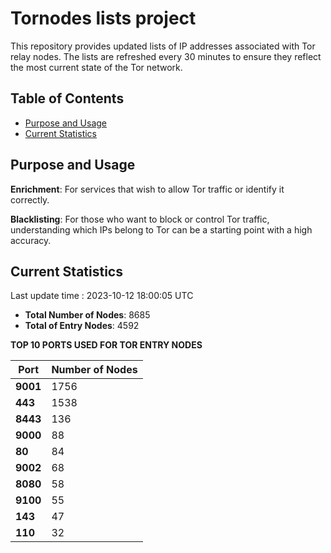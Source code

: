 # Tornodes lists project

This repository provides updated lists of IP addresses associated with Tor relay nodes. The lists are refreshed every 30 minutes to ensure they reflect the most current state of the Tor network.

## Table of Contents

- [Purpose and Usage](#purpose-and-usage)
- [Current Statistics](#current-statistics)


## Purpose and Usage

**Enrichment**: For services that wish to allow Tor traffic or identify it correctly.

**Blacklisting**: For those who want to block or control Tor traffic, understanding which IPs belong to Tor can be a starting point with a high accuracy.

## Current Statistics

Last update time : 2023-10-12 18:00:05 UTC

- **Total Number of Nodes**: 8685
- **Total of Entry Nodes**: 4592

**TOP 10 PORTS USED FOR TOR ENTRY NODES**

| **Port** | **Number of Nodes** |
|------|-----------------|
| **9001**   | 1756  |
| **443**   | 1538  |
| **8443**   | 136  |
| **9000**   | 88  |
| **80**   | 84  |
| **9002**   | 68  |
| **8080**   | 58  |
| **9100**   | 55  |
| **143**   | 47  |
| **110**   | 32  |

